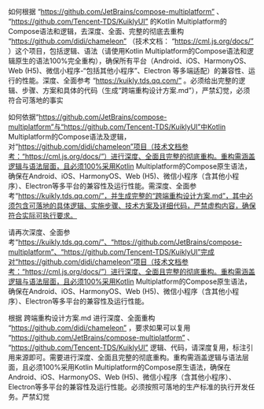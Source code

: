 如何根据 “https://github.com/JetBrains/compose-multiplatform” 、 “https://github.com/Tencent-TDS/KuiklyUI”  的Kotlin Multiplatform的Compose语法和逻辑，去深度、全面、完整的彻底去重构 “https://github.com/didi/chameleon” （技术文档： “https://cml.js.org/docs/” ）这个项目，包括逻辑、语法（请使用Kotlin Multiplatform的Compose语法和逻辑原生的语法100%完全重构），确保所有平台（Android、iOS、HarmonyOS、Web (H5)、微信小程序-“包括其他小程序”、Electron 等多端适配）的兼容性、运行的性能。深度、全面参考  “https://kuikly.tds.qq.com/”  。必须给出完整的逻辑、步骤、方案和具体的代码（生成“跨端重构设计方案.md”），严禁幻觉，必须符合可落地的事实



如何依据“https://github.com/JetBrains/compose-multiplatform”与“https://github.com/Tencent-TDS/KuiklyUI”中Kotlin Multiplatform的Compose语法及逻辑，对“https://github.com/didi/chameleon”项目（技术文档参考：“https://cml.js.org/docs/”）进行深度、全面且完整的彻底重构。重构需涵盖逻辑与语法层面，且必须100%采用Kotlin Multiplatform的Compose原生语法，确保在Android、iOS、HarmonyOS、Web (H5)、微信小程序（含其他小程序）、Electron等多平台的兼容性及运行性能。需深度、全面参考“https://kuikly.tds.qq.com/”，并生成完整的“跨端重构设计方案.md”，其中必须包含可落地的具体逻辑、实施步骤、技术方案及详细代码，严禁虚构内容，确保符合实际可执行要求。






请再次深度、全面参考“https://kuikly.tds.qq.com/”、“https://github.com/JetBrains/compose-multiplatform”、“https://github.com/Tencent-TDS/KuiklyUI”完成对“https://github.com/didi/chameleon”项目（技术文档参考：“https://cml.js.org/docs/”）进行深度、全面且完整的彻底重构。重构需涵盖逻辑与语法层面，且必须100%采用Kotlin Multiplatform的Compose原生语法，确保在Android、iOS、HarmonyOS、Web (H5)、微信小程序（含其他小程序）、Electron等多平台的兼容性及运行性能。




根据 跨端重构设计方案.md 进行深度、全面重构 “https://github.com/didi/chameleon” ，要求如果可以复用 “https://github.com/JetBrains/compose-multiplatform” 、 “https://github.com/Tencent-TDS/KuiklyUI” 逻辑、代码，请深度复用，标注引用来源即可。需要进行深度、全面且完整的彻底重构。重构需涵盖逻辑与语法层面，且必须100%采用Kotlin Multiplatform的Compose原生语法，确保在Android、iOS、HarmonyOS、Web (H5)、微信小程序（含其他小程序）、Electron等多平台的兼容性及运行性能。必须按照可落地的生产标准的执行开发任务。严禁幻觉
